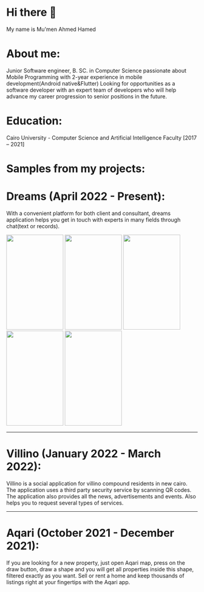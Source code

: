 # Hi there 👋
My name is Mu'men Ahmed Hamed

# About me:
Junior Software engineer, B. SC. in Computer Science passionate about Mobile Programming with 2-year experience in mobile development(Android native&Flutter) Looking for opportunities as a software developer with an expert team of developers who will help advance my career progression to senior positions in the future.

# Education:
Cairo University - Computer Science and Artificial Intelligence Faculty [2017 – 2021]

# Samples from my projects:
# Dreams (April 2022 - Present):
 With a convenient platform for both client and consultant, dreams application helps you get in touch with experts in many fields through chat(text or records). 
 <p float="left">
  <img src="https://i.ibb.co/mXdZhDy/1.png" width="150" height="250"/>
  <img src="https://i.ibb.co/ctx3t5h/1.png" width="150" height="250"//>
  <img src="https://i.ibb.co/chJtQHn/1.png" width="150" height="250"//>
  <img src="https://i.ibb.co/L8YfRQs/1.png" width="150" height="250"//>
  <img src="https://i.ibb.co/WkgFLDC/1.png" width="150" height="250"//>
</p>

___

# Villino (January 2022 - March 2022):
Villino is a social application for villino compound residents in new cairo. The application uses a third party security service by scanning QR codes. The application also provides all the news, advertisements and events. Also helps you to request several types of services.
___
# Aqari (October 2021 - December 2021):
If you are looking for a new property, just open Aqari map, press on the draw button, draw a shape and you will get all properties inside this shape, filtered exactly as you want. Sell or rent a home and keep thousands of listings right at your fingertips with the Aqari app. 
<!--
**mumenahmed1811/mumenahmed1811** is a ✨ _special_ ✨ repository because its `README.md` (this file) appears on your GitHub profile.

Here are some ideas to get you started:

- 🔭 I’m currently working on Flutter Framework and developing both Android ans Ios applications with line of code
- 🌱 I’m currently learning ...
- 👯 I’m looking to collaborate on ...
- 🤔 I’m looking for help with ...
- 💬 Ask me about ...
- 📫 How to reach me: ...
- 😄 Pronouns: ...
- ⚡ Fun fact: ...
-->
